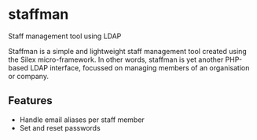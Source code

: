 # staffman
Staff management tool using LDAP

Staffman is a simple and lightweight staff management tool created using the Silex micro-framework.
In other words, staffman is yet another PHP-based LDAP interface, focussed on managing members of an organisation or company.

## Features

* Handle email aliases per staff member
* Set and reset passwords
